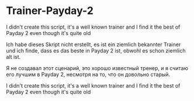 # Trainer-Payday-2

I didn't create this script, it's a well known trainer and I find it the best of Payday 2 even though it's quite old

Ich habe dieses Skript nicht erstellt, es ist ein ziemlich bekannter Trainer und ich finde, dass es das beste in Payday 2 ist, obwohl es schon ziemlich alt ist.

Я не создавал этот сценарий, это хорошо известный тренер, и я считаю его лучшим в Payday 2, несмотря на то, что он довольно старый.

I didn't create this script, it's a well known trainer and I find it the best of Payday 2 even though it's quite old
